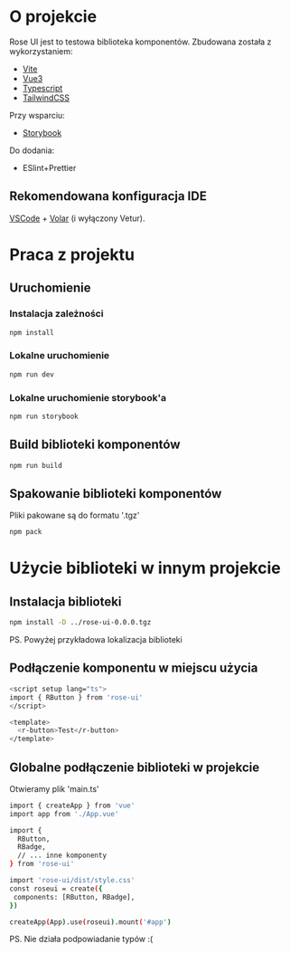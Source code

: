 # O projekcie

Rose UI jest to testowa biblioteka komponentów. Zbudowana została z wykorzystaniem:

- [Vite](https://vitejs.dev/)
- [Vue3](https://v3.vuejs.org/)
- [Typescript](https://www.typescriptlang.org/)
- [TailwindCSS](https://tailwindcss.com/)

Przy wsparciu:

- [Storybook](https://storybook.js.org/)

Do dodania:

- ESlint+Prettier

## Rekomendowana konfiguracja IDE

[VSCode](https://code.visualstudio.com/) + [Volar](https://marketplace.visualstudio.com/items?itemName=johnsoncodehk.volar) (i wyłączony Vetur).

# Praca z projektu

## Uruchomienie

### Instalacja zależności

```sh
npm install
```

### Lokalne uruchomienie

```sh
npm run dev
```

### Lokalne uruchomienie storybook'a

```sh
npm run storybook
```

## Build biblioteki komponentów

```sh
npm run build
```

## Spakowanie biblioteki komponentów

Pliki pakowane są do formatu '.tgz'

```sh
npm pack
```

# Użycie biblioteki w innym projekcie

## Instalacja biblioteki

```sh
npm install -D ../rose-ui-0.0.0.tgz
```

PS. Powyżej przykładowa lokalizacja biblioteki

## Podłączenie komponentu w miejscu użycia

```sh
<script setup lang="ts">
import { RButton } from 'rose-ui'
</script>

<template>
  <r-button>Test</r-button>
</template>
```

## Globalne podłączenie biblioteki w projekcie

Otwieramy plik 'main.ts'

```sh
import { createApp } from 'vue'
import app from './App.vue'

import {
  RButton,
  RBadge,
  // ... inne komponenty
} from 'rose-ui'

import 'rose-ui/dist/style.css'
const roseui = create({
 components: [RButton, RBadge],
})

createApp(App).use(roseui).mount('#app')

```

PS. Nie działa podpowiadanie typów :(
